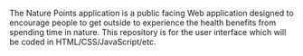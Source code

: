 The Nature Points application is a public facing Web application designed to encourage people to get outside to experience the health benefits from spending time in nature. 
This repository is for the user interface which will be coded in HTML/CSS/JavaScript/etc.
